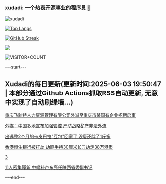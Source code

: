 ### xudadi: 一个热衷开源事业的程序员 👋

![xudadi](https://github-readme-stats-git-masterorgs-github-readme-stats-team.vercel.app/api?username=xudadi)

[![Top Langs](https://github-readme-stats.vercel.app/api/top-langs/?username=xudadi)](https://github.com/anuraghazra/github-readme-stats)

[![GitHub Streak](https://streak-stats.demolab.com?user=xudadi&locale=zh_Hans)](https://git.io/streak-stats)

![](https://raw.githubusercontent.com/xudadi/xudadi/main/assets/github-contribution-grid-snake.svg)

![VISITOR+COUNT](https://komarev.com/ghpvc/?username=xudadi&label=VISITOR+COUNT)


---start---

## Xudadi的每日更新(更新时间:2025-06-03 19:50:47 | 本部分通过Github Actions抓取RSS自动更新, 无意中实现了自动刷绿墙...)

[重庆飞驶特人力资源管理有限公司外派至重庆市某国有企业招聘启事](https://www.gongkaoleida.com/article/2430202)

[外媒：中国多地宣布加强管控 严防战略矿产非法外流](https://m.163.com/news/article/K14NDKTQ0514BQ68.html)

[出逃整2个月的卡皮巴拉"豆包"回家了 没瘦还胖了1斤多](https://m.163.com/news/article/K14JGN0105345ARG.html)

[香港恒生银行被打劫 劫匪手持30厘米长刀劫走38万港币](https://m.163.com/news/article/K14M3GCO0512B07B.html)

[3](https://m.163.com/touch/news/sub/domestic)

[11人密集履新 中候补卢东亮任陕西省委副书记](https://m.163.com/news/article/K14K55A6055040N3.html)

---end---
